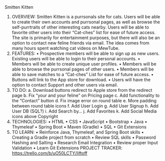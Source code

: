 Smitten Kitten
1.	OVERVIEW: Smitten Kitten is a purrsonals site for cats. Users will be able to create their own accounts and purrsonal pages, as well as browse the self-purrtraits of other interesting cats nearby. Users will be able to favorite other users into their “Cat-ches” list for ease of future access. The site is primarily for entertainment purposes, but there will also be an option to contact new feline friends via email. The idea comes from many hours spent watching cat videos on MewTube.
2.	FEATURES:
•	Prospective members will be able to sign up as new users. Existing users will be able to login to their personal accounts.
•	Members will be able to create unique user profiles.
•	Members will be able to browse the purrsonal pages of other users. 
•	Members will be able to save matches to a “Cat-ches” List for ease of future access.
•	Buttons will link to the App store for download.
•	Users will have the option to contact Support and other users via email.
3.	TO DO:
a.	Download buttons redirect to Apple store from the redirect page
b.	Fix “your and your feline” on Pricing page
c.	Add functionality to the “Contact” button
d.	Fix image error on round table
e.	More padding between round table icons
f.	Add User Login
g.	Add User Signup
h.	Add User DB (SQL?)
i.	Add Search by…
j.	Add Favorites
k.	Add Social Media icons above Copyright
4.	TECHNOLOGIES:
•	HTML
•	CSS
•	JavaScript
•	Bootstrap
•	Java
•	Thymeleaf
•	Spring Boot
•	Maven (Gradle)
•	SQL
•	Git Extensions
5.	TO LEARN:
•	Reinforce Java, Thymeleaf, and Spring Boot skills
•	Creating a Gradle project from scratch
•	Review SQL skills
•	Password Hashing and Salting
•	Research Email Integration
•	Review proper Input Validation
•	Learn Git Extensions
PROJECT TRACKER: https://trello.com/b/uO50LCTY/liftoff
